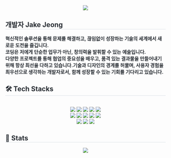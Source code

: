 <div align= "center">
    <img src="https://capsule-render.vercel.app/api?type=soft&color=ba66ff&height=180&text=Code,%20create,%20collaborate&animation=scaleIn&fontColor=000000&fontSize=60" />
    </div>
    <div style="text-align: left;"> 
    <h2 style="border-bottom: 1px solid #d8dee4; color: #282d33;"> 개발자 Jake Jeong </h2>  
    <div style="font-weight: 700; font-size: 15px; text-align: left; color: #282d33;"> 혁신적인 솔루션을 통해 문제를 해결하고, 끊임없이 성장하는 기술의 세계에서 새로운 도전을 즐깁니다.</li></li><br />코딩은 저에게 단순한 업무가 아닌, 창의력을 발휘할 수 있는 예술입니다. <br />다양한 프로젝트를 통해 협업의 중요성을 배우고, 품격 있는 결과물을 만들어내기 위해 항상 최선을 다하고 있습니다.</li></li>기술과 디자인의 경계를 허물며, 사용자 경험을 최우선으로 생각하는 개발자로서, 함께 성장할 수 있는 기회를 기다리고 있습니다. </div> 
    </div>
    <div style="text-align: left;">
    <h2 style="border-bottom: 1px solid #d8dee4; color: #282d33;"> 🛠️ Tech Stacks </h2> <br> 
    <div  align= "center"> <img src="https://img.shields.io/badge/MySQL-4479A1?style=flat-square&logo=MySQL&logoColor=white">
          <img src="https://img.shields.io/badge/Flutter-02569B?style=flat-square&logo=Flutter&logoColor=white">
          <img src="https://img.shields.io/badge/MariaDB-003545?style=flat-square&logo=MariaDB&logoColor=white">
          <img src="https://img.shields.io/badge/Vue.js-4FC08D?style=flat-square&logo=Vue.js&logoColor=white">
          <img src="https://img.shields.io/badge/Python-3776AB?style=flat-square&logo=Python&logoColor=white">
          <br/><img src="https://img.shields.io/badge/Figma-F24E1E?style=flat-square&logo=Figma&logoColor=white">
          <img src="https://img.shields.io/badge/Docker-2496ED?style=flat-square&logo=Docker&logoColor=white">
          <img src="https://img.shields.io/badge/Git-F05032?style=flat-square&logo=Git&logoColor=white">
          <img src="https://img.shields.io/badge/Amazon AWS-232F3E?style=flat-square&logo=Amazon AWS&logoColor=white">
          <img src="https://img.shields.io/badge/Spring Boot-6DB33F?style=flat-square&logo=Spring Boot&logoColor=white">
          <br/><img src="https://img.shields.io/badge/React-61DAFB?style=flat-square&logo=React&logoColor=white">
          <img src="https://img.shields.io/badge/Javascript-F7DF1E?style=flat-square&logo=Javascript&logoColor=white">
          <img src="https://img.shields.io/badge/Java-007396?style=flat-square&logo=Java&logoColor=white">
          </div>
    </div>
    <div style="text-align: left;"> 
    <h2 style="border-bottom: 1px solid #d8dee4; color: #282d33;"> 🏅 Stats </h2> <div align= "center">
          <img src="https://github-readme-stats.vercel.app/api/top-langs/?username=jcy97&layout=compact&bg_color=180,f1dbff,00000000&title_color=000000&text_color=000000"
          /> </div> 
    </div>
    
